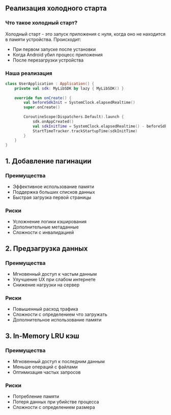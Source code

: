 ## Реализация холодного старта

### Что такое холодный старт?
Холодный старт - это запуск приложения с нуля, когда оно не находится в памяти устройства. Происходит:
- При первом запуске после установки
- Когда Android убил процесс приложения
- После перезагрузки устройства

### Наша реализация
```kotlin
class UserApplication : Application() {
    private val sdk: MyLibSDK by lazy { MyLibSDK() }
    
    override fun onCreate() {
        val beforeSdkInit = SystemClock.elapsedRealtime()
        super.onCreate()
        
        CoroutineScope(Dispatchers.Default).launch {
            sdk.onAppCreated()
            val sdkInitTime = SystemClock.elapsedRealtime() - beforeSdkInit
            StartTimeTracker.trackStartupTime(sdkInitTime)
        }
    }
}
```
## 1. Добавление пагинации

### Преимущества
- Эффективное использование памяти
- Поддержка больших списков данных
- Быстрая загрузка первой страницы

### Риски
- Усложнение логики кэширования
- Дополнительные метаданные
- Сложности с инвалидацией

## 2. Предзагрузка данных

### Преимущества
- Мгновенный доступ к частым данным
- Улучшение UX при слабом интернете
- Снижение нагрузки на сервер

### Риски
- Повышенный расход трафика
- Сложности с определением что загружать
- Дополнительное использование памяти

## 3. In-Memory LRU кэш

### Преимущества
- Мгновенный доступ к последним данным
- Меньше операций с файлами
- Оптимизация частых запросов

### Риски
- Потребление памяти
- Потеря данных при убийстве процесса
- Сложности с определением размера